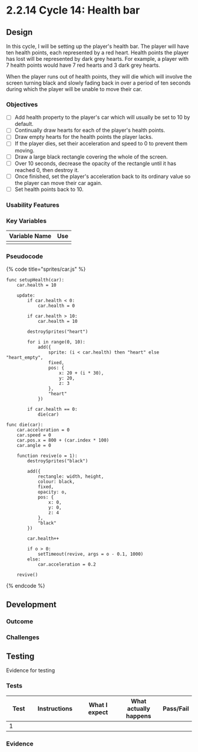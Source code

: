 # 2.2.14 Cycle 14: Health bar

## Design

In this cycle, I will be setting up the player's health bar. The player will have ten health points, each represented by a red heart. Health points the player has lost will be represented by dark grey hearts. For example, a player with 7 health points would have 7 red hearts and 3 dark grey hearts.&#x20;

When the player runs out of health points, they will die which will involve the screen turning black and slowly fading back in over a period of ten seconds during which the player will be unable to move their car.

### Objectives

* [ ] Add health property to the player's car which will usually be set to 10 by default.
* [ ] Continually draw hearts for each of the player's health points.
* [ ] Draw empty hearts for the health points the player lacks.
* [ ] If the player dies, set their acceleration and speed to 0 to prevent them moving.
* [ ] Draw a large black rectangle covering the whole of the screen.
* [ ] Over 10 seconds, decrease the opacity of the rectangle until it has reached 0, then destroy it.&#x20;
* [ ] Once finished, set the player's acceleration back to its ordinary value so the player can move their car again.
* [ ] Set health points back to 10.

### Usability Features

### Key Variables

| Variable Name | Use |
| ------------- | --- |
|               |     |

### Pseudocode

{% code title="sprites/car.js" %}
```
func setupHealth(car):
    car.health = 10
    
    update:
        if car.health < 0:
            car.health = 0
            
        if car.health > 10:
            car.health = 10
            
        destroySprites("heart")
        
        for i in range(0, 10):
            add({
                sprite: (i < car.health) then "heart" else "heart_empty",
                fixed,
                pos: {
                    x: 20 + (i * 30),
                    y: 20,
                    z: 3
                },
                "heart"
            })
            
        if car.health == 0:
            die(car)
            
func die(car):
    car.acceleration = 0
    car.speed = 0
    car.pos.x = 800 + (car.index * 100)
    car.angle = 0
    
    function revive(o = 1):
        destroySprites("black")
        
        add({
            rectangle: width, height,
            colour: black,
            fixed,
            opacity: o,
            pos: {
                x: 0,
                y: 0,
                z: 4
            },
            "black"
        })
        
        car.health++
        
        if o > 0:
            setTimeout(revive, args = o - 0.1, 1000)
        else:
            car.acceleration = 0.2
            
    revive()
```
{% endcode %}

## Development

### Outcome



### Challenges



## Testing

Evidence for testing

### Tests

<table><thead><tr><th width="95">Test</th><th width="158">Instructions</th><th width="171">What I expect</th><th width="174">What actually happens</th><th>Pass/Fail</th></tr></thead><tbody><tr><td>1</td><td></td><td></td><td></td><td></td></tr></tbody></table>

### Evidence

